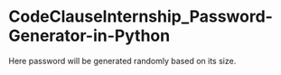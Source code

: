 # CodeClauseInternship_Password-Generator-in-Python
Here password will be generated randomly based on its size.
